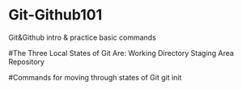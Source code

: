 # Git-Github101
Git&amp;Github intro &amp; practice basic commands

#The Three Local States of Git Are:
Working Directory
Staging Area
Repository

#Commands for moving through states of Git
git init

